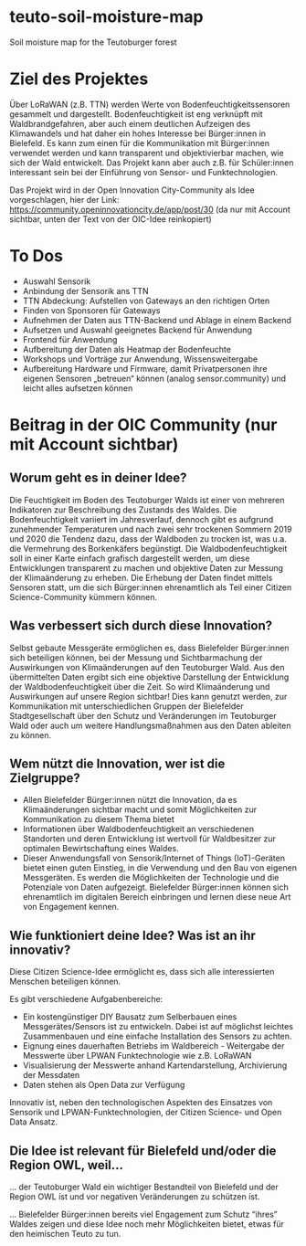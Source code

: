 # teuto-soil-moisture-map
Soil moisture map for the Teutoburger forest

# Ziel des Projektes

Über LoRaWAN (z.B. TTN) werden Werte von Bodenfeuchtigkeitssensoren gesammelt und dargestellt. Bodenfeuchtigkeit ist eng verknüpft mit Waldbrandgefahren, aber auch einem deutlichen Aufzeigen des Klimawandels und hat daher ein hohes Interesse bei Bürger:innen in Bielefeld. Es kann zum einen für die Kommunikation mit Bürger:innen verwendet werden und kann transparent und objektivierbar machen, wie sich der Wald entwickelt. Das Projekt kann aber auch z.B. für Schüler:innen interessant sein bei der Einführung von Sensor- und Funktechnologien.

Das Projekt wird in der Open Innovation City-Community als Idee vorgeschlagen, hier der Link: https://community.openinnovationcity.de/app/post/30 (da nur mit Account sichtbar, unten der Text von der OIC-Idee reinkopiert)

# To Dos

- Auswahl Sensorik
- Anbindung der Sensorik ans TTN
- TTN Abdeckung: Aufstellen von Gateways an den richtigen Orten
- Finden von Sponsoren für Gateways
- Aufnehmen der Daten aus TTN-Backend und Ablage in einem Backend
- Aufsetzen und Auswahl geeignetes Backend für Anwendung
- Frontend für Anwendung
- Aufbereitung der Daten als Heatmap der Bodenfeuchte
- Workshops und Vorträge zur Anwendung, Wissensweitergabe
- Aufbereitung Hardware und Firmware, damit Privatpersonen ihre eigenen Sensoren „betreuen“ können (analog sensor.community) und leicht alles aufsetzen können

# Beitrag in der OIC Community (nur mit Account sichtbar)

## Worum geht es in deiner Idee?

Die Feuchtigkeit im Boden des Teutoburger Walds ist einer von mehreren Indikatoren zur Beschreibung des Zustands des Waldes. Die Bodenfeuchtigkeit variiert im Jahresverlauf, dennoch gibt es aufgrund zunehmender Temperaturen und nach zwei sehr trockenen Sommern 2019 und 2020 die Tendenz dazu, dass der Waldboden zu trocken ist, was u.a. die Vermehrung des Borkenkäfers begünstigt. Die Waldbodenfeuchtigkeit soll in einer Karte einfach grafisch dargestellt werden, um diese Entwicklungen transparent zu machen und objektive Daten zur Messung der Klimaänderung zu erheben. Die Erhebung der Daten findet mittels Sensoren statt, um die sich Bürger:innen ehrenamtlich als Teil einer Citizen Science-Community kümmern können.

## Was verbessert sich durch diese Innovation?

Selbst gebaute Messgeräte ermöglichen es, dass Bielefelder Bürger:innen sich beteiligen können, bei der Messung und Sichtbarmachung der Auswirkungen von Klimaänderungen auf den Teutoburger Wald. Aus den übermittelten Daten ergibt sich eine objektive Darstellung der Entwicklung der Waldbodenfeuchtigkeit über die Zeit. So wird Klimaänderung und Auswirkungen auf unsere Region sichtbar! Dies kann genutzt werden, zur Kommunikation mit unterschiedlichen Gruppen der Bielefelder Stadtgesellschaft über den Schutz und Veränderungen im Teutoburger Wald oder auch um weitere Handlungsmaßnahmen aus den Daten ableiten zu können. 

## Wem nützt die Innovation, wer ist die Zielgruppe?

- Allen Bielefelder Bürger:innen nützt die Innovation, da es Klimaänderungen sichtbar macht und somit Möglichkeiten zur Kommunikation zu diesem Thema bietet
- Informationen über Waldbodenfeuchtigkeit an verschiedenen Standorten und deren Entwicklung ist wertvoll für Waldbesitzer zur optimalen Bewirtschaftung eines Waldes. 
- Dieser Anwendungsfall von Sensorik/Internet of Things (IoT)-Geräten bietet einen guten Einstieg, in die Verwendung und den Bau von eigenen Messgeräten. Es werden die Möglichkeiten der Technologie und die Potenziale von Daten aufgezeigt. Bielefelder Bürger:innen können sich ehrenamtlich im digitalen Bereich einbringen und lernen diese neue Art von Engagement kennen.

## Wie funktioniert deine Idee? Was ist an ihr innovativ?

Diese Citizen Science-Idee ermöglicht es, dass sich alle interessierten Menschen beteiligen können. 

Es gibt verschiedene Aufgabenbereiche:
- Ein kostengünstiger DIY Bausatz zum Selberbauen eines Messgerätes/Sensors ist zu entwickeln. Dabei ist auf möglichst leichtes Zusammenbauen und eine einfache Installation des Sensors zu achten.
- Eignung eines dauerhaften Betriebs im Waldbereich - Weitergabe der Messwerte über LPWAN Funktechnologie wie z.B. LoRaWAN
- Visualisierung der Messwerte anhand Kartendarstellung, Archivierung der Messdaten
- Daten stehen als Open Data zur Verfügung

Innovativ ist, neben den technologischen Aspekten des Einsatzes von Sensorik und LPWAN-Funktechnologien, der Citizen Science- und Open Data Ansatz.

## Die Idee ist relevant für Bielefeld und/oder die Region OWL, weil...

… der Teutoburger Wald ein wichtiger Bestandteil von Bielefeld und der Region OWL ist und vor negativen Veränderungen zu schützen ist.

… Bielefelder Bürger:innen bereits viel Engagement zum Schutz “ihres” Waldes zeigen und diese Idee noch mehr Möglichkeiten bietet, etwas für den heimischen Teuto zu tun.













